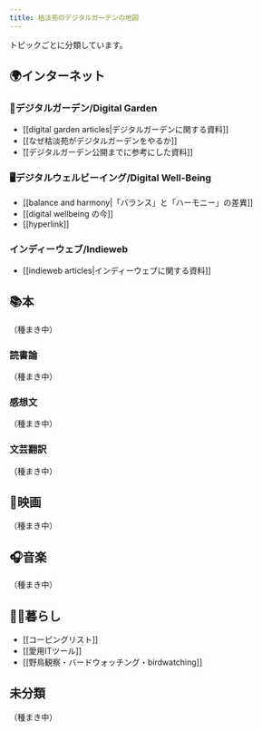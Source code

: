 ```yaml
---
title: 枯淡苑のデジタルガーデンの地図
---
```

トピックごとに分類しています。

## 🌍インターネット

### 🌱デジタルガーデン/Digital Garden 
- [[digital garden articles|デジタルガーデンに関する資料]]
- [[なぜ枯淡苑がデジタルガーデンをやるか]]
- [[デジタルガーデン公開までに参考にした資料]]

### 🖥デジタルウェルビーイング/Digital Well-Being
- [[balance and harmony|「バランス」と「ハーモニー」の差異]]
- [[digital wellbeing の今]]
- [[hyperlink]]

### インディーウェブ/Indieweb
- [[indieweb articles|インディーウェブに関する資料]]

## 📚本
（種まき中）


### 読書論
（種まき中）


### 感想文
（種まき中）


### 文芸翻訳
（種まき中）


## 🎥映画
（種まき中）


## 🎧音楽
（種まき中）


## 👱‍♂️暮らし
- [[コーピングリスト]]
- [[愛用ITツール]]
- [[野鳥観察・バードウォッチング・birdwatching]]

## 未分類
（種まき中）